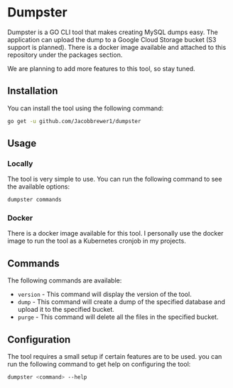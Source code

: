 # Dumpster

Dumpster is a GO CLI tool that makes creating MySQL dumps easy. The application can upload the dump to a Google Cloud
Storage bucket (S3 support is planned). There is a docker image available and attached to this repository under the
packages section. 

We are planning to add more features to this tool, so stay tuned.

## Installation

You can install the tool using the following command:

```bash
go get -u github.com/Jacobbrewer1/dumpster
```

## Usage

### Locally

The tool is very simple to use. You can run the following command to see the available options:

```bash
dumpster commands
```

### Docker

There is a docker image available for this tool. I personally use the docker image to run the tool as a Kubernetes 
cronjob in my projects.

## Commands

The following commands are available:

- `version` - This command will display the version of the tool.
- `dump` - This command will create a dump of the specified database and upload it to the specified bucket.
- `purge` - This command will delete all the files in the specified bucket.

## Configuration

The tool requires a small setup if certain features are to be used. you can run the following command to get help on
configuring the tool:

```bash
dumpster <command> --help
```
